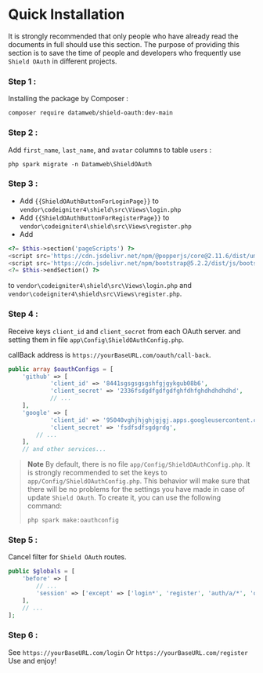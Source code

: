 # Quick Installation

It is strongly recommended that only people who have already read the documents in full should use this section. The purpose of providing this section is to save the time of people and developers who frequently use `Shield OAuth` in different projects.

### Step 1 : 

Installing the package by Composer :
```console
composer require datamweb/shield-oauth:dev-main
```

### Step 2 :

Add `first_name`, `last_name`, and `avatar` columns to table `users` :

```console
php spark migrate -n Datamweb\ShieldOAuth
```
 ### Step 3 : 

 - Add `{{ShieldOAuthButtonForLoginPage}}` to `vendor\codeigniter4\shield\src\Views\login.php`
 - Add `{{ShieldOAuthButtonForRegisterPage}}` to `vendor\codeigniter4\shield\src\Views\register.php`
 - Add
```php
<?= $this->section('pageScripts') ?>
<script src='https://cdn.jsdelivr.net/npm/@popperjs/core@2.11.6/dist/umd/popper.min.js' integrity='sha384-oBqDVmMz9ATKxIep9tiCxS/Z9fNfEXiDAYTujMAeBAsjFuCZSmKbSSUnQlmh/jp3' crossorigin='anonymous'></script>
<script src='https://cdn.jsdelivr.net/npm/bootstrap@5.2.2/dist/js/bootstrap.min.js' integrity='sha384-IDwe1+LCz02ROU9k972gdyvl+AESN10+x7tBKgc9I5HFtuNz0wWnPclzo6p9vxnk' crossorigin='anonymous'></script>
<?= $this->endSection() ?>
```
 to `vendor\codeigniter4\shield\src\Views\login.php` and `vendor\codeigniter4\shield\src\Views\register.php`.
 
  ### Step 4 : 

Receive keys `client_id` and `client_secret` from each OAuth server. and setting them in file `app\Config\ShieldOAuthConfig.php`.

callBack address is `https://yourBaseURL.com/oauth/call-back`.
```php
public array $oauthConfigs = [
    'github' => [
            'client_id' => '8441sgsgsgsgshfgjgykgub08b6',
            'client_secret' => '2336fsdgdfgdfgdfghfdhfghdhdhdhdhd',
            // ...
    ],
    'google' => [
            'client_id' => '95040vghjhjghjgjgj.apps.googleusercontent.com',
            'client_secret' => 'fsdfsdfsgdgrdg',
        // ...
    ],
    // and other services...
```

> **Note**
> By default, there is no file `app/Config/ShieldOAuthConfig.php`. It is strongly recommended to set the keys to `app/Config/ShieldOAuthConfig.php`. This behavior will make sure that there will be no problems for the settings you have made in case of update `Shield OAuth`. To create it, you can use the following command:
>
> ```console
> php spark make:oauthconfig
> ```

### Step 5 : 

Cancel filter for `Shield OAuth` routes.
```php
public $globals = [
    'before' => [
        // ...
        'session' => ['except' => ['login*', 'register', 'auth/a/*', 'oauth*']],
    ],
    // ...
];
```

### Step 6 :
See `https://yourBaseURL.com/login` Or `https://yourBaseURL.com/register` Use and enjoy!
